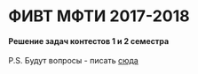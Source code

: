 # ФИВТ МФТИ 2017-2018

#### Решение задач контестов 1 и 2 семестра

P.S. Будут вопросы - писать [сюда](https://vk.com/id138087938)

